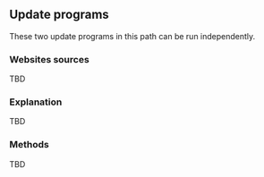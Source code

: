 ## Update programs


These two update programs in this path can be run independently.

### Websites sources

TBD

### Explanation

TBD

### Methods

TBD